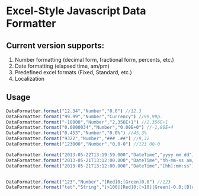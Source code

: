 Excel-Style Javascript Data Formatter
==================================================

Current version supports:
--------------------------------------
1. Number formatting (decimal form, fractional form, percents, etc.)
2. Date formatting (elapsed time, am/pm)
3. Predefined excel formats (Fixed, Standard, etc.)
4. Localization

Usage
--------------------------------------
```js
DataFormatter.format("12.34","Number","0.0") //12.3
DataFormatter.format("99.99","Number","Currency") //99,99р.
DataFormatter.format("-18000","Number","2,356E+1") //2,356E+1
DataFormatter.format("0.0000034","Number","0.00E+0") //-1,80E+4
DataFormatter.format("0.453","Number","0.0%") //45,3%
DataFormatter.format("9322","Number","### .##") //9,32
DataFormatter.format("123000","Number","0,0-0") //123 00-0

DataFormatter.format("2013-05-22T13:19:59.000","DateTime","yyyy mm dd") //2013 05 22
DataFormatter.format("2013-05-21T13:12:00.000","DateTime","hh-mm-ss am/pm") //05-12-00 PM
DataFormatter.format("2013-05-21T13:12:00.000","DateTime","[hh]:mm:ss") //993973:12:00


DataFormatter.format("123","Number","[Red]0;[Green]0.0") //123
DataFormatter.format("tet","String","[>100][Red]0;[>10][Green]-0.0;[Blue]0.0000;ccvc@") //ccvctet
```